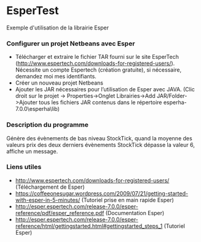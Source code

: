 # EsperTest
Exemple d'utilisation de la librairie Esper

### Configurer un projet Netbeans avec Esper

* Télécharger et extraire le fichier TAR fourni sur le site EsperTech (http://www.espertech.com/downloads-for-registered-users/).
Nécessite un compte Espertech (création gratuite), si nécessaire, demandez moi mes identifiants.
* Créer un nouveau projet Netbeans 
* Ajouter les JAR nécessaires pour l’utilisation de Esper avec JAVA. (Clic droit sur le projet -> Properties->Onglet Librairies->Add JAR/Folder->Ajouter tous les fichiers JAR contenus dans le répertoire esperha-7.0.0\esperha\lib)

### Description du programme

Génère des évènements de bas niveau StockTick, quand la moyenne des valeurs prix des deux derniers évènements StockTick dépasse la valeur 6, affiche un message.

### Liens utiles

* http://www.espertech.com/downloads-for-registered-users/ (Téléchargement de Esper)
* https://coffeeonesugar.wordpress.com/2009/07/21/getting-started-with-esper-in-5-minutes/ (Tutoriel prise en main rapide Esper)
* http://esper.espertech.com/release-7.0.0/esper-reference/pdf/esper_reference.pdf (Documentation Esper)
* http://esper.espertech.com/release-7.0.0/esper-reference/html/gettingstarted.html#gettingstarted_steps_1 (Tutoriel Esper)
